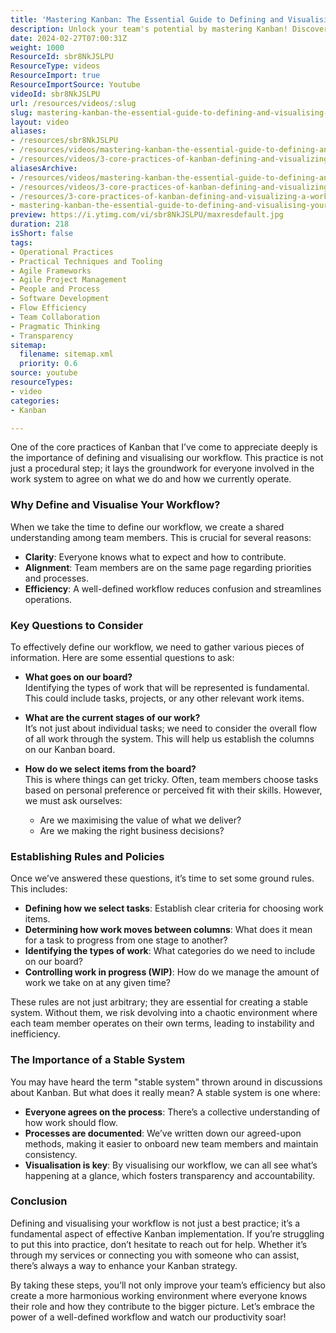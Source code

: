```yaml
---
title: 'Mastering Kanban: The Essential Guide to Defining and Visualising Your Workflow for Maximum Efficiency'
description: Unlock your team's potential by mastering Kanban! Discover how defining and visualising your workflow can boost clarity, alignment, and efficiency.
date: 2024-02-27T07:00:31Z
weight: 1000
ResourceId: sbr8NkJSLPU
ResourceType: videos
ResourceImport: true
ResourceImportSource: Youtube
videoId: sbr8NkJSLPU
url: /resources/videos/:slug
slug: mastering-kanban-the-essential-guide-to-defining-and-visualising-your-workflow-for-maximum-efficiency
layout: video
aliases:
- /resources/sbr8NkJSLPU
- /resources/videos/mastering-kanban-the-essential-guide-to-defining-and-visualising-your-workflow-for-maximum-efficiency
- /resources/videos/3-core-practices-of-kanban-defining-and-visualizing-a-workflow
aliasesArchive:
- /resources/videos/mastering-kanban-the-essential-guide-to-defining-and-visualising-your-workflow-for-maximum-efficiency
- /resources/videos/3-core-practices-of-kanban-defining-and-visualizing-a-workflow
- /resources/3-core-practices-of-kanban-defining-and-visualizing-a-workflow
- mastering-kanban-the-essential-guide-to-defining-and-visualising-your-workflow-for-maximum-efficiency
preview: https://i.ytimg.com/vi/sbr8NkJSLPU/maxresdefault.jpg
duration: 218
isShort: false
tags:
- Operational Practices
- Practical Techniques and Tooling
- Agile Frameworks
- Agile Project Management
- People and Process
- Software Development
- Flow Efficiency
- Team Collaboration
- Pragmatic Thinking
- Transparency
sitemap:
  filename: sitemap.xml
  priority: 0.6
source: youtube
resourceTypes:
- video
categories:
- Kanban

---
```

One of the core practices of Kanban that I’ve come to appreciate deeply is the importance of defining and visualising our workflow. This practice is not just a procedural step; it lays the groundwork for everyone involved in the work system to agree on what we do and how we currently operate. 

### Why Define and Visualise Your Workflow?

When we take the time to define our workflow, we create a shared understanding among team members. This is crucial for several reasons:

- **Clarity**: Everyone knows what to expect and how to contribute.
- **Alignment**: Team members are on the same page regarding priorities and processes.
- **Efficiency**: A well-defined workflow reduces confusion and streamlines operations.

### Key Questions to Consider

To effectively define our workflow, we need to gather various pieces of information. Here are some essential questions to ask:

- **What goes on our board?**  
  Identifying the types of work that will be represented is fundamental. This could include tasks, projects, or any other relevant work items.

- **What are the current stages of our work?**  
  It’s not just about individual tasks; we need to consider the overall flow of all work through the system. This will help us establish the columns on our Kanban board.

- **How do we select items from the board?**  
  This is where things can get tricky. Often, team members choose tasks based on personal preference or perceived fit with their skills. However, we must ask ourselves:  
  - Are we maximising the value of what we deliver?  
  - Are we making the right business decisions?

### Establishing Rules and Policies

Once we’ve answered these questions, it’s time to set some ground rules. This includes:

- **Defining how we select tasks**: Establish clear criteria for choosing work items.
- **Determining how work moves between columns**: What does it mean for a task to progress from one stage to another?
- **Identifying the types of work**: What categories do we need to include on our board?
- **Controlling work in progress (WIP)**: How do we manage the amount of work we take on at any given time?

These rules are not just arbitrary; they are essential for creating a stable system. Without them, we risk devolving into a chaotic environment where each team member operates on their own terms, leading to instability and inefficiency.

### The Importance of a Stable System

You may have heard the term "stable system" thrown around in discussions about Kanban. But what does it really mean? A stable system is one where:

- **Everyone agrees on the process**: There’s a collective understanding of how work should flow.
- **Processes are documented**: We’ve written down our agreed-upon methods, making it easier to onboard new team members and maintain consistency.
- **Visualisation is key**: By visualising our workflow, we can all see what’s happening at a glance, which fosters transparency and accountability.

### Conclusion

Defining and visualising your workflow is not just a best practice; it’s a fundamental aspect of effective Kanban implementation. If you’re struggling to put this into practice, don’t hesitate to reach out for help. Whether it’s through my services or connecting you with someone who can assist, there’s always a way to enhance your Kanban strategy.

By taking these steps, you’ll not only improve your team’s efficiency but also create a more harmonious working environment where everyone knows their role and how they contribute to the bigger picture. Let’s embrace the power of a well-defined workflow and watch our productivity soar!

